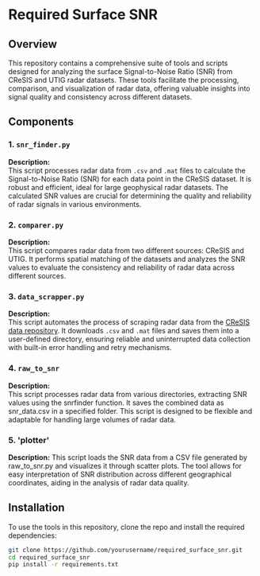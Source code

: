 # Required Surface SNR

## Overview

This repository contains a comprehensive suite of tools and scripts designed for analyzing the surface Signal-to-Noise Ratio (SNR) from CReSIS and UTIG radar datasets. These tools facilitate the processing, comparison, and visualization of radar data, offering valuable insights into signal quality and consistency across different datasets.

## Components

### **1. `snr_finder.py`**

**Description:**  
This script processes radar data from `.csv` and `.mat` files to calculate the Signal-to-Noise Ratio (SNR) for each data point in the CReSIS dataset. It is robust and efficient, ideal for large geophysical radar datasets. The calculated SNR values are crucial for determining the quality and reliability of radar signals in various environments.

### **2. `comparer.py`**

**Description:**  
This script compares radar data from two different sources: CReSIS and UTIG. It performs spatial matching of the datasets and analyzes the SNR values to evaluate the consistency and reliability of radar data across different sources.

### **3. `data_scrapper.py`**

**Description:**  
This script automates the process of scraping radar data from the [CReSIS data repository](https://data.cresis.ku.edu/data/rds/). It downloads `.csv` and `.mat` files and saves them into a user-defined directory, ensuring reliable and uninterrupted data collection with built-in error handling and retry mechanisms.

### **4. `raw_to_snr`**

**Description:**  
This script processes radar data from various directories, extracting SNR values using the snrfinder function. It saves the combined data as snr_data.csv in a specified folder. This script is designed to be flexible and adaptable for handling large volumes of radar data.

### **5. 'plotter'**
**Description:**
This script loads the SNR data from a CSV file generated by raw_to_snr.py and visualizes it through scatter plots. The tool allows for easy interpretation of SNR distribution across different geographical coordinates, aiding in the analysis of radar data quality.

## Installation

To use the tools in this repository, clone the repo and install the required dependencies:

```bash
git clone https://github.com/yourusername/required_surface_snr.git
cd required_surface_snr
pip install -r requirements.txt


